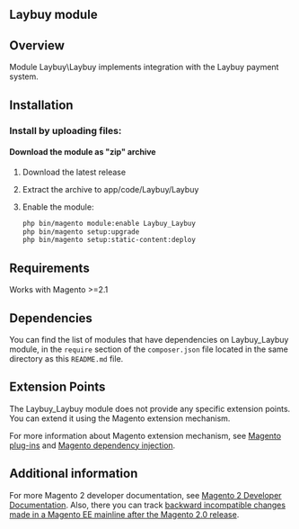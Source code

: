 <h2>Laybuy module</h2>

## Overview

Module Laybuy\Laybuy implements integration with the Laybuy payment system.

## Installation
    
### Install by uploading files:

#### Download the module as "zip" archive

1. Download the latest release

2. Extract the archive to app/code/Laybuy/Laybuy	

3. Enable the module:

    ```bash
    php bin/magento module:enable Laybuy_Laybuy
    php bin/magento setup:upgrade
    php bin/magento setup:static-content:deploy
    ```

## Requirements

Works with Magento >=2.1

## Dependencies

You can find the list of modules that have dependencies on Laybuy_Laybuy module, in the `require` section of the `composer.json` file located in the same directory as this `README.md` file.

## Extension Points

The Laybuy_Laybuy module does not provide any specific extension points. You can extend it using the Magento extension mechanism.

For more information about Magento extension mechanism, see [Magento plug-ins](http://devdocs.magento.com/guides/v2.0/extension-dev-guide/plugins.html) and [Magento dependency injection](http://devdocs.magento.com/guides/v2.0/extension-dev-guide/depend-inj.html).

## Additional information

For more Magento 2 developer documentation, see [Magento 2 Developer Documentation](http://devdocs.magento.com). Also, there you can track [backward incompatible changes made in a Magento EE mainline after the Magento 2.0 release](http://devdocs.magento.com/guides/v2.0/release-notes/changes/ee_changes.html).
